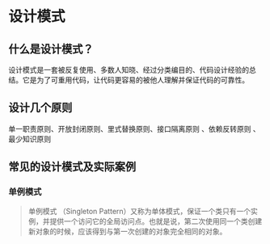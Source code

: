 # 设计模式

## 什么是设计模式？

设计模式是一套被反复使用、多数人知晓、经过分类编目的、代码设计经验的总结。它是为了可重用代码，让代码更容易的被他人理解并保证代码的可靠性。

## 设计几个原则

单一职责原则、开放封闭原则、里式替换原则、接口隔离原则 、依赖反转原则 、最少知识原则

## 常见的设计模式及实际案例

### 单例模式

> 单例模式 （Singleton Pattern）又称为单体模式，保证一个类只有一个实例，并提供一个访问它的全局访问点。也就是说，第二次使用同一个类创建新对象的时候，应该得到与第一次创建的对象完全相同的对象。
